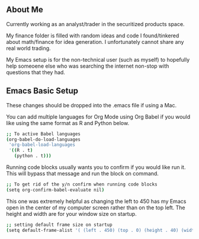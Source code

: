 ## About Me
Currently working as an analyst/trader in the securitized products space.

My finance folder is filled with random ideas and code I found/tinkered about math/finance for idea generation. I unfortunately cannot share any real world trading.

My Emacs setup is for the non-technical user (such as myself) to hopefully help someoene else who was searching the internet non-stop with questions that they had.

## Emacs Basic Setup
These changes should be dropped into the .emacs file if using a Mac.

You can add multiple languages for Org Mode using Org Babel if you would like using the same format as R and Python below.
```sh
;; To active Babel languages
(org-babel-do-load-languages
 'org-babel-load-languages
 '((R . t)
   (python . t)))
```
Running code blocks usually wants you to confirm if you would like run it. This will bypass that message and run the block on command.
```sh
;; To get rid of the y/n confirm when running code blocks
(setq org-confirm-babel-evaluate nil)
```
This one was extremely helpful as changing the left to 450 has my Emacs open in the center of my computer screen rather than on the top left. The height and width are for your window size on startup.
```sh
;; setting default frame size on startup
(setq default-frame-alist '( (left . 450) (top . 0) (height . 40) (width . 100) ))
```
